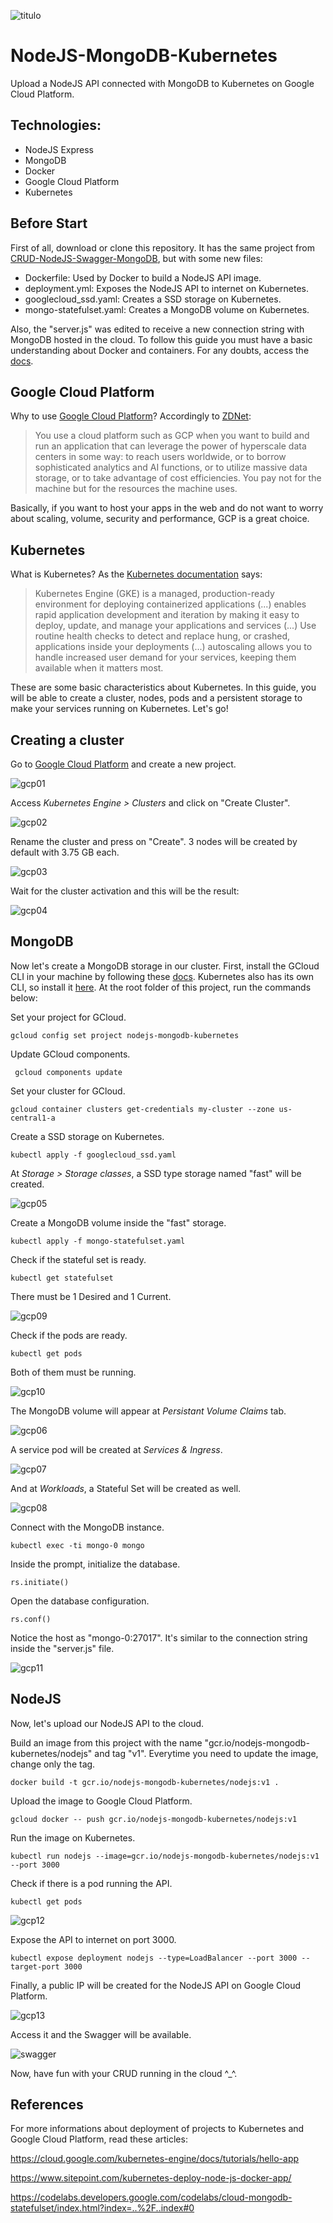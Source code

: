 ![titulo](/docs/titulo.JPG)

# NodeJS-MongoDB-Kubernetes

Upload a NodeJS API connected with MongoDB to Kubernetes on Google Cloud Platform.

## Technologies:

- NodeJS Express
- MongoDB
- Docker
- Google Cloud Platform
- Kubernetes

## Before Start

First of all, download or clone this repository. It has the same project from [CRUD-NodeJS-Swagger-MongoDB](https://github.com/lucianopereira86/CRUD-NodeJS-Swagger-MongoDB), but with some new files:
- Dockerfile: Used by Docker to build a NodeJS API image.
- deployment.yml: Exposes the NodeJS API to internet on Kubernetes.
- googlecloud_ssd.yaml: Creates a SSD storage on Kubernetes.
- mongo-statefulset.yaml: Creates a MongoDB volume on Kubernetes.

Also, the "server.js" was edited to receive a new connection string with MongoDB hosted in the cloud.
To follow this guide you must have a basic understanding about Docker and containers.
For any doubts, access the [docs](https://docs.docker.com/).

## Google Cloud Platform

Why to use [Google Cloud Platform](https://console.cloud.google.com)?
Accordingly to [ZDNet](https://www.zdnet.com/article/what-google-cloud-platform-is-and-why-youd-use-it/):

> You use a cloud platform such as GCP when you want to build and run an application that can leverage the power of hyperscale data centers in some way: to reach users worldwide, or to borrow sophisticated analytics and AI functions, or to utilize massive data storage, or to take advantage of cost efficiencies. You pay not for the machine but for the resources the machine uses.

Basically, if you want to host your apps in the web and do not want to worry about scaling, volume, security and performance, GCP is a great choice.

## Kubernetes

What is Kubernetes?
As the [Kubernetes documentation](https://cloud.google.com/kubernetes-engine/?&utm_source=google&utm_medium=cpc&utm_campaign=latam-BR-all-pt-dr-skws-all-all-trial-e-dr-1007178-LUAC0008679&utm_content=text-ad-none-none-DEV_c-CRE_325592090332-ADGP_SKWS+%7C+Multi+~+Compute+%7C+Kubernetes-KWID_43700040482195549-kwd-299675360776-userloc_1031424&utm_term=KW_kubernetes-ST_Kubernetes&gclid=Cj0KCQjwkK_qBRD8ARIsAOteukAzxctsrV53P5iaRmVcNWgVXarKph5jZQNsKNoHB7xp4U7I63liiT8aAp3aEALw_wcB&gclsrc=aw.ds) says:

> Kubernetes Engine (GKE) is a managed, production-ready environment for deploying containerized applications (...) enables rapid application development and iteration by making it easy to deploy, update, and manage your applications and services (...) Use routine health checks to detect and replace hung, or crashed, applications inside your deployments (...) autoscaling allows you to handle increased user demand for your services, keeping them available when it matters most.

These are some basic characteristics about Kubernetes. 
In this guide, you will be able to create a cluster, nodes, pods and a persistent storage to make your services running on Kubernetes. Let's go!

## Creating a cluster

Go to [Google Cloud Platform](https://console.cloud.google.com/projectcreate?previousPage=folder%3D&organizationId=0) and create a new project.

![gcp01](/docs/gcp01.JPG)

Access *Kubernetes Engine > Clusters* and click on "Create Cluster".

![gcp02](/docs/gcp02.JPG)

Rename the cluster and press on "Create". 3 nodes will be created by default with 3.75 GB each.

![gcp03](/docs/gcp03.JPG)

Wait for the cluster activation and this will be the result:

![gcp04](/docs/gcp04.JPG)

## MongoDB

Now let's create a MongoDB storage in our cluster.
First, install the GCloud CLI in your machine by following these [docs](https://cloud.google.com/sdk/gcloud/).
Kubernetes also has its own CLI, so install it [here](https://kubernetes.io/docs/reference/kubectl/).
At the root folder of this project, run the commands below:

Set your project for GCloud.

```batch
gcloud config set project nodejs-mongodb-kubernetes
```

Update GCloud components.

```batch
 gcloud components update
```

Set your cluster for GCloud.

```batch
gcloud container clusters get-credentials my-cluster --zone us-central1-a
```

Create a SSD storage on Kubernetes.

```batch
kubectl apply -f googlecloud_ssd.yaml
```

At *Storage > Storage classes*, a SSD type storage named "fast" will be created.

![gcp05](/docs/gcp05.JPG)

Create a MongoDB volume inside the "fast" storage.

```batch
kubectl apply -f mongo-statefulset.yaml
```

Check if the stateful set is ready.

```batch
kubectl get statefulset
```

There must be 1 Desired and 1 Current.

![gcp09](/docs/gcp09.JPG)

Check if the pods are ready.

```batch
kubectl get pods
```

Both of them must be running.

![gcp10](/docs/gcp10.JPG)

The MongoDB volume will appear at *Persistant Volume Claims* tab.

![gcp06](/docs/gcp06.JPG)

A service pod will be created at *Services & Ingress*.

![gcp07](/docs/gcp07.JPG)

And at *Workloads*, a Stateful Set will be created as well.

![gcp08](/docs/gcp08.JPG)

Connect with the MongoDB instance.

```batch
kubectl exec -ti mongo-0 mongo
```

Inside the prompt, initialize the database.

```batch
rs.initiate()
```

Open the database configuration.

```batch
rs.conf()
```

Notice the host as "mongo-0:27017". It's similar to the connection string inside the "server.js" file.

![gcp11](/docs/gcp11.JPG)

## NodeJS

Now, let's upload our NodeJS API to the cloud.

Build an image from this project with the name "gcr.io/nodejs-mongodb-kubernetes/nodejs" and tag "v1".
Everytime you need to update the image, change only the tag.

```batch
docker build -t gcr.io/nodejs-mongodb-kubernetes/nodejs:v1 .
```

Upload the image to Google Cloud Platform.

```batch
gcloud docker -- push gcr.io/nodejs-mongodb-kubernetes/nodejs:v1
```

Run the image on Kubernetes.

```batch
kubectl run nodejs --image=gcr.io/nodejs-mongodb-kubernetes/nodejs:v1 --port 3000
```

Check if there is a pod running the API.

```batch
kubectl get pods
```

![gcp12](/docs/gcp12.JPG)

Expose the API to internet on port 3000.

```batch
kubectl expose deployment nodejs --type=LoadBalancer --port 3000 --target-port 3000
```

Finally, a public IP will be created for the NodeJS API on Google Cloud Platform.

![gcp13](/docs/gcp13.JPG)

Access it and the Swagger will be available.

![swagger](/docs/swagger.JPG)

Now, have fun with your CRUD running in the cloud \^\_\^.

## References

For more informations about deployment of projects to Kubernetes and Google Cloud Platform, read these articles:

https://cloud.google.com/kubernetes-engine/docs/tutorials/hello-app

https://www.sitepoint.com/kubernetes-deploy-node-js-docker-app/

https://codelabs.developers.google.com/codelabs/cloud-mongodb-statefulset/index.html?index=..%2F..index#0

